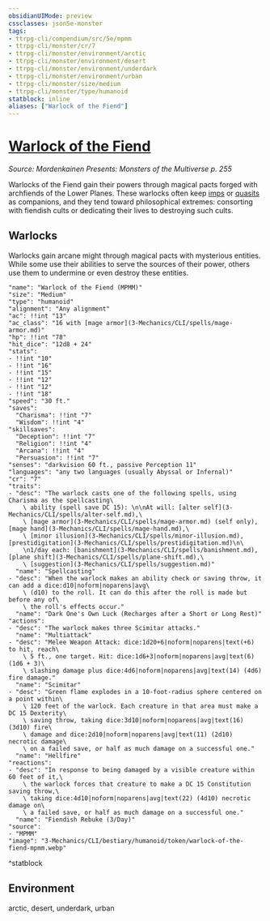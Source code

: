 ```yaml
---
obsidianUIMode: preview
cssclasses: json5e-monster
tags:
- ttrpg-cli/compendium/src/5e/mpmm
- ttrpg-cli/monster/cr/7
- ttrpg-cli/monster/environment/arctic
- ttrpg-cli/monster/environment/desert
- ttrpg-cli/monster/environment/underdark
- ttrpg-cli/monster/environment/urban
- ttrpg-cli/monster/size/medium
- ttrpg-cli/monster/type/humanoid
statblock: inline
aliases: ["Warlock of the Fiend"]
---
```

# [Warlock of the Fiend](3-Mechanics\CLI\bestiary\humanoid/warlock-of-the-fiend-mpmm.md)
*Source: Mordenkainen Presents: Monsters of the Multiverse p. 255*  

Warlocks of the Fiend gain their powers through magical pacts forged with archfiends of the Lower Planes. These warlocks often keep [imps](3-Mechanics/CLI/bestiary/fiend/imp.md) or [quasits](3-Mechanics/CLI/bestiary/fiend/quasit.md) as companions, and they tend toward philosophical extremes: consorting with fiendish cults or dedicating their lives to destroying such cults.

## Warlocks

Warlocks gain arcane might through magical pacts with mysterious entities. While some use their abilities to serve the sources of their power, others use them to undermine or even destroy these entities.

```statblock
"name": "Warlock of the Fiend (MPMM)"
"size": "Medium"
"type": "humanoid"
"alignment": "Any alignment"
"ac": !!int "13"
"ac_class": "16 with [mage armor](3-Mechanics/CLI/spells/mage-armor.md)"
"hp": !!int "78"
"hit_dice": "12d8 + 24"
"stats":
- !!int "10"
- !!int "16"
- !!int "15"
- !!int "12"
- !!int "12"
- !!int "18"
"speed": "30 ft."
"saves":
  "Charisma": !!int "7"
  "Wisdom": !!int "4"
"skillsaves":
  "Deception": !!int "7"
  "Religion": !!int "4"
  "Arcana": !!int "4"
  "Persuasion": !!int "7"
"senses": "darkvision 60 ft., passive Perception 11"
"languages": "any two languages (usually Abyssal or Infernal)"
"cr": "7"
"traits":
- "desc": "The warlock casts one of the following spells, using Charisma as the spellcasting\
    \ ability (spell save DC 15): \n\nAt will: [alter self](3-Mechanics/CLI/spells/alter-self.md),\
    \ [mage armor](3-Mechanics/CLI/spells/mage-armor.md) (self only), [mage hand](3-Mechanics/CLI/spells/mage-hand.md),\
    \ [minor illusion](3-Mechanics/CLI/spells/minor-illusion.md), [prestidigitation](3-Mechanics/CLI/spells/prestidigitation.md)\n\
    \n1/day each: [banishment](3-Mechanics/CLI/spells/banishment.md), [plane shift](3-Mechanics/CLI/spells/plane-shift.md),\
    \ [suggestion](3-Mechanics/CLI/spells/suggestion.md)"
  "name": "Spellcasting"
- "desc": "When the warlock makes an ability check or saving throw, it can add a dice:d10|noform|noparens|avg\
    \ (d10) to the roll. It can do this after the roll is made but before any of\
    \ the roll's effects occur."
  "name": "Dark One's Own Luck (Recharges after a Short or Long Rest)"
"actions":
- "desc": "The warlock makes three Scimitar attacks."
  "name": "Multiattack"
- "desc": "Melee Weapon Attack: dice:1d20+6|noform|noparens|text(+6) to hit, reach\
    \ 5 ft., one target. Hit: dice:1d6+3|noform|noparens|avg|text(6) (1d6 + 3)\
    \ slashing damage plus dice:4d6|noform|noparens|avg|text(14) (4d6) fire damage."
  "name": "Scimitar"
- "desc": "Green flame explodes in a 10-foot-radius sphere centered on a point within\
    \ 120 feet of the warlock. Each creature in that area must make a DC 15 Dexterity\
    \ saving throw, taking dice:3d10|noform|noparens|avg|text(16) (3d10) fire\
    \ damage and dice:2d10|noform|noparens|avg|text(11) (2d10) necrotic damage\
    \ on a failed save, or half as much damage on a successful one."
  "name": "Hellfire"
"reactions":
- "desc": "In response to being damaged by a visible creature within 60 feet of it,\
    \ the warlock forces that creature to make a DC 15 Constitution saving throw,\
    \ taking dice:4d10|noform|noparens|avg|text(22) (4d10) necrotic damage on\
    \ a failed save, or half as much damage on a successful one."
  "name": "Fiendish Rebuke (3/Day)"
"source":
- "MPMM"
"image": "3-Mechanics/CLI/bestiary/humanoid/token/warlock-of-the-fiend-mpmm.webp"
```
^statblock

## Environment

arctic, desert, underdark, urban